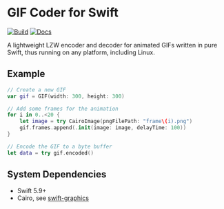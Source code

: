 # GIF Coder for Swift

[![Build](https://github.com/fwcd/swift-gif/actions/workflows/build.yml/badge.svg)](https://github.com/fwcd/swift-gif/actions/workflows/build.yml)
[![Docs](https://github.com/fwcd/swift-gif/actions/workflows/docs.yml/badge.svg)](https://fwcd.github.io/swift-gif/documentation/gif)

A lightweight LZW encoder and decoder for animated GIFs written in pure Swift, thus running on any platform, including Linux.

## Example

```swift
// Create a new GIF
var gif = GIF(width: 300, height: 300)

// Add some frames for the animation
for i in 0..<20 {
    let image = try CairoImage(pngFilePath: "frame\(i).png")
    gif.frames.append(.init(image: image, delayTime: 100))
}

// Encode the GIF to a byte buffer
let data = try gif.encoded()
```

## System Dependencies

* Swift 5.9+
* Cairo, see [swift-graphics](https://github.com/fwcd/swift-graphics)
